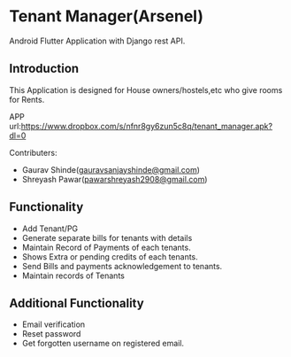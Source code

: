 # Tenant Manager(Arsenel) 

Android Flutter Application with Django rest API. 

## Introduction

This Application is designed for House owners/hostels,etc who give rooms for Rents. 

APP url:https://www.dropbox.com/s/nfnr8gy6zun5c8q/tenant_manager.apk?dl=0

Contributers: 
- Gaurav Shinde(gauravsanjayshinde@gmail.com) 
- Shreyash Pawar(pawarshreyash2908@gmail.com) 

## Functionality

- Add Tenant/PG
- Generate separate bills for tenants with details
- Maintain Record of Payments of each tenants.
- Shows Extra or pending credits of each tenants.
- Send Bills and payments acknowledgement to tenants.
- Maintain records of Tenants

## Additional Functionality
- Email verification
- Reset password
- Get forgotten username on registered email. 
